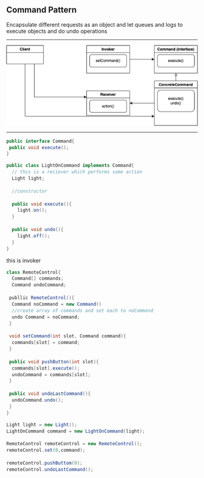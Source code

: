## Command Pattern

Encapsulate different requests as an object and let queues and logs to execute objects and do undo operations

---

![alt text](https://github.com/sidhant293/Essential-Algorithms/blob/main/Design%20Patterns/Assets/command_pattern.drawio.png)

---

```java
public interface Command{
 public void execute();
}
```

```java
public class LightOnCommand implements Command{
  // this is a reciever which performs some action
  Light light;
 
  //constructor 
 
  public void execute(){
    light.on();
  }

  public void undo(){
    light.off();
  }
}
```

this is invoker
```java
class RemoteControl{
  Command[] commands;
  Command undoCommand;
  
 publlic RemoteControl(){
  Command noCommand = new Command()
  //create array of commands and set each to noCommand
  undo Command = noCommand;
 }
 
 void setCommand(int slot, Command command){
  commands[slot] = command;
 }
 
 public void pushButton(int slot){
  commands[slot].execute();
  undoCommand = commands[slot];
 }
 
 public void undoLastCommand(){
  undoCommand.undo();
 }
}
```


```java
Light light = new Light();
LightOnCommand command = new LightOnCommand(light);

RemoteControl remoteControl = new RemoteControl();
remoteControl.set(0,command);

remoteControl.pushButtom(0);
remoteControl.undoLastCommand();
```
